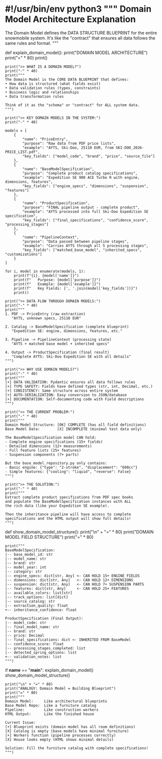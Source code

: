 #!/usr/bin/env python3
"""
Domain Model Architecture Explanation
=====================================

The Domain Model defines the DATA STRUCTURE BLUEPRINT for the entire snowmobile system.
It's like the "contract" that ensures all data follows the same rules and format.
"""

def explain_domain_model():
    print("DOMAIN MODEL ARCHITECTURE")
    print("=" * 80)
    print()
    
    print(">> WHAT IS A DOMAIN MODEL?")
    print("-" * 40)
    print("""
    The Domain Model is the CORE DATA BLUEPRINT that defines:
    • How data is structured (what fields exist)
    • Data validation rules (types, constraints)
    • Business logic and relationships
    • Data transformation rules
    
    Think of it as the "schema" or "contract" for ALL system data.
    """)
    
    print(">> KEY DOMAIN MODELS IN THE SYSTEM:")
    print("-" * 40)
    
    models = [
        {
            "name": "PriceEntry",
            "purpose": "Raw data from PDF price lists",
            "example": "AYTS, Ski-Doo, 25110 EUR, from SKI-DOO_2026-PRICE_LIST.pdf",
            "key_fields": ["model_code", "brand", "price", "source_file"]
        },
        {
            "name": "BaseModelSpecification", 
            "purpose": "Complete product catalog specifications",
            "example": "Expedition SE 900 ACE Turbo R with engine, dimensions, features",
            "key_fields": ["engine_specs", "dimensions", "suspension", "features"]
        },
        {
            "name": "ProductSpecification",
            "purpose": "FINAL pipeline output - complete product",
            "example": "AYTS processed into full Ski-Doo Expedition SE specification",
            "key_fields": ["final_specifications", "confidence_score", "processing_stages"]
        },
        {
            "name": "PipelineContext",
            "purpose": "Data passed between pipeline stages",
            "example": "Carries AYTS through all 5 processing stages",
            "key_fields": ["matched_base_model", "inherited_specs", "customizations"]
        }
    ]
    
    for i, model in enumerate(models, 1):
        print(f"{i}. {model['name']}")
        print(f"   Purpose: {model['purpose']}")
        print(f"   Example: {model['example']}")
        print(f"   Key Fields: {', '.join(model['key_fields'])}")
        print()
    
    print(">> DATA FLOW THROUGH DOMAIN MODELS:")
    print("-" * 40)
    print("""
    1. PDF -> PriceEntry (raw extraction)
       "AYTS, unknown specs, 25110 EUR"
    
    2. Catalog -> BaseModelSpecification (complete blueprint)  
       "Expedition SE: engine, dimensions, features, etc."
    
    3. Pipeline -> PipelineContext (processing state)
       "AYTS + matched base model + inherited specs"
    
    4. Output -> ProductSpecification (final result)
       "Complete AYTS: Ski-Doo Expedition SE with all details"
    """)
    
    print(">> WHY USE DOMAIN MODELS?")  
    print("-" * 40)
    print("""
    [+] DATA VALIDATION: Pydantic ensures all data follows rules
    [+] TYPE SAFETY: Fields have defined types (str, int, Decimal, etc.)
    [+] CONSISTENCY: Same structure across entire system
    [+] AUTO-SERIALIZATION: Easy conversion to JSON/database
    [+] DOCUMENTATION: Self-documenting code with Field descriptions
    """)
    
    print(">> THE CURRENT PROBLEM:")
    print("-" * 40)  
    print("""
    Domain Model Structure: [OK] COMPLETE (has all field definitions)
    Base Model Data:        [X] INCOMPLETE (minimal test data only)
    
    The BaseModelSpecification model CAN hold:
    - Complete engine specifications (15+ fields)
    - Detailed dimensions (12+ measurements)  
    - Full feature lists (25+ features)
    - Suspension components (7+ parts)
    
    But the base_model_repository.py only contains:
    - Basic engine: {"type": "2-stroke", "displacement": "600cc"}
    - Simple features: {"cooling": "liquid", "reverse": False}
    """)
    
    print(">> THE SOLUTION:")
    print("-" * 40)
    print("""
    Extract complete product specifications from PDF spec books
    and populate the BaseModelSpecification instances with ALL
    the rich data (like your Expedition SE example).
    
    Then the inheritance pipeline will have access to complete
    specifications and the HTML output will show full details!
    """)

def show_domain_model_structure():
    print("\n" + "=" * 80)
    print("DOMAIN MODEL FIELD STRUCTURE")
    print("=" * 80)
    
    print("""
    BaseModelSpecification:
    |-- base_model_id: str
    |-- model_name: str  
    |-- brand: str
    |-- model_year: int
    |-- category: str
    |-- engine_specs: dict[str, Any] <- CAN HOLD 15+ ENGINE FIELDS
    |-- dimensions: dict[str, Any]   <- CAN HOLD 12+ DIMENSIONS  
    |-- suspension: dict[str, Any]   <- CAN HOLD 7+ SUSPENSION PARTS
    |-- features: dict[str, Any]     <- CAN HOLD 25+ FEATURES
    |-- available_colors: list[str]
    |-- track_options: list[dict]
    |-- source_catalog: str
    |-- extraction_quality: float
    +-- inheritance_confidence: float
    
    ProductSpecification (Final Output):
    |-- model_code: str
    |-- final_model_name: str
    |-- brand: str
    |-- price: Decimal
    |-- final_specifications: dict <- INHERITED FROM BaseModel
    |-- confidence_score: float
    |-- processing_stages_completed: list
    |-- detected_spring_options: list
    +-- validation_notes: list
    """)

if __name__ == "__main__":
    explain_domain_model()
    show_domain_model_structure()
    
    print("\n" + "=" * 80)
    print("ANALOGY: Domain Model = Building Blueprint")
    print("=" * 80)
    print("""
    Domain Model:     Like architectural blueprints
    Base Model Repo:  Like a furniture catalog  
    Pipeline:         Like construction workers
    HTML Output:      Like the finished house
    
    Current Issue:    
    [+] Blueprint exists (domain model has all room definitions)
    [X] Catalog is empty (base models have minimal furniture)
    [+] Workers function (pipeline processes correctly)
    [X] House looks empty (HTML shows minimal details)
    
    Solution: Fill the furniture catalog with complete specifications!
    """)